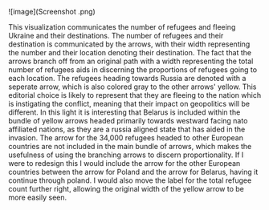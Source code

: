 ![image](Screenshot .png)

This visualization communicates the number of refugees and fleeing Ukraine and their destinations.
The number of refugees and their destination is communicated by the arrows, with their width representing the number and their location denoting their destination.
The fact that the arrows branch off from an original path with a width representing the total number of refugees aids in discerning the proportions of refugees going to each location.
The refugees heading towards Russia are denoted with a seperate arrow, which is also colored gray to the other arrows' yellow.
This editorial choice is likely to represent that they are fleeing to the nation which is instigating the conflict, meaning that their impact on geopolitics will be different.
In this light it is interesting that Belarus is included within the bundle of yellow arrows headed primarily towards westward facing nato affiliated nations, as they are a russia aligned state that has aided in the invasion.
The arrow for the 34,000 refugees headed to other European countries are not included in the main bundle of arrows, which makes the usefulness of using the branching arrows to discern proportionality.
If I were to redesign this I would include the arrow for the other European countries between the arrow for Poland and the arrow for Belarus, having it continue through poland. I would also move the label for the total refugee count further right, allowing the original width of the yellow arrow to be more easily seen.
